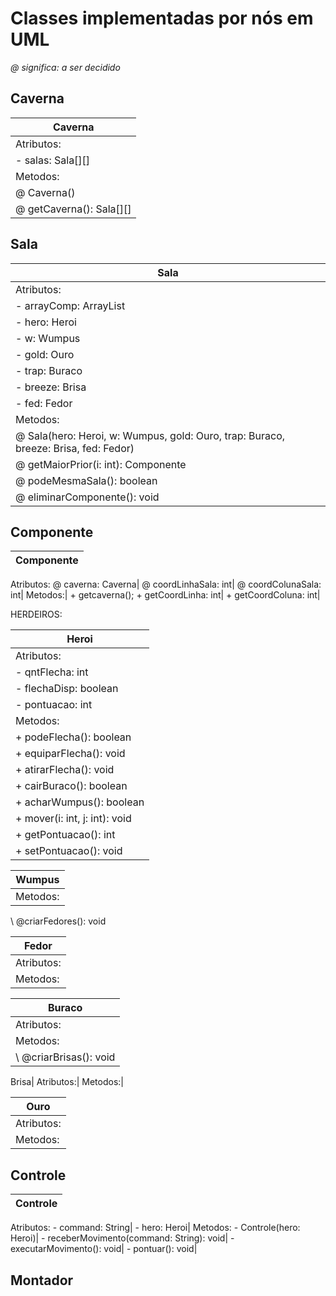 # Classes implementadas por nós em UML
 
<i>@ significa: a ser decidido</i>
 
## Caverna
 
Caverna   |
----------|
Atributos:|
\- salas: Sala[][]|
Metodos:|
\@ Caverna()|
\@ getCaverna(): Sala[][]|

## Sala
Sala|
----------|
Atributos:|
\- arrayComp: ArrayList<Componente>|
\- hero: Heroi|
\- w: Wumpus|
\- gold: Ouro|
\- trap: Buraco|
\- breeze: Brisa|
\- fed: Fedor|
Metodos:|
\@ Sala(hero: Heroi, w: Wumpus, gold: Ouro, trap: Buraco, breeze: Brisa, fed: Fedor)|
\@ getMaiorPrior(i: int): Componente|
\@ podeMesmaSala(): boolean|
\@ eliminarComponente(): void|
 
## Componente
Componente|
--------|
Atributos:
\@ caverna: Caverna|
\@ coordLinhaSala: int|
\@ coordColunaSala: int|
Metodos:|
\+ getcaverna();
\+ getCoordLinha: int|
\+ getCoordColuna: int|
 
HERDEIROS:
 
Heroi|
-----|
Atributos:|
\- qntFlecha: int|
\- flechaDisp: boolean|
\- pontuacao: int|
Metodos:|
\+ podeFlecha(): boolean|
\+ equiparFlecha(): void|
\+ atirarFlecha(): void|
\+ cairBuraco(): boolean|
\+ acharWumpus(): boolean|
\+ mover(i: int, j: int): void|
\+ getPontuacao(): int|
\+ setPontuacao(): void|
 
Wumpus|
------|
Metodos:|
\ @criarFedores(): void

Fedor|
-----|
Atributos:|
Metodos:|

Buraco|
------|
Atributos:|
Metodos:|
\ @criarBrisas(): void|

Brisa|
Atributos:|
Metodos:|

Ouro|
----|
Atributos:|
Metodos:|



## Controle
|Controle|
---------|
Atributos:
\- command: String|
\- hero: Heroi|
Metodos:
\- Controle(hero: Heroi)|
\- receberMovimento(command: String): void|
\- executarMovimento(): void|
\- pontuar(): void|

## Montador
